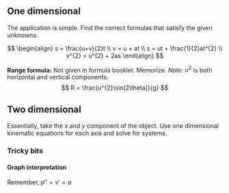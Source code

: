## One dimensional
The application is simple. Find the correct formulas that satisfy the given unknowns.

$$
\begin{align}
s = \frac{u+v}{2}t \\
v = u + at \\
s = ut + \frac{1}{2}at^{2} \\
v^{2} = u^{2} + 2as
\end{align}
$$

**Range formula:** Not given in formula booklet. Memorize.
*Note:* $u^{2}$ is both horizontal and vertical components.
$$
R = \frac{u^{2}\sin(2\theta)}{g}
$$

## Two dimensional
Essentially, take the $x$ and $y$ component of the object. Use one dimensional kinematic equations for each axis and solve for systems.

### Tricky bits
#### Graph interpretation
Remember, $p'' = v' = a$

